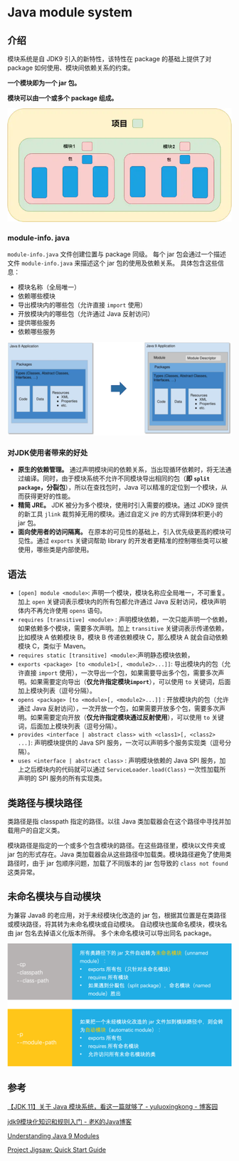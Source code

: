 # Java module system

## 介绍
模块系统是自 JDK9 引入的新特性，该特性在 package 的基础上提供了对 package 如何使用、模块间依赖关系的约束。

**一个模块即为一个 jar 包。**

**模块可以由一个或多个 package 组成。**

![](https://raw.githubusercontent.com/stormbuf/blog/main/img/202204112325724.png)


### module-info. java
`module-info.java` 文件创建位置与 package 同级。
每个 jar 包会通过一个描述文件 `module-info.java` 来描述这个 jar 包的使用及依赖关系。
具体包含这些信息：

-   模块名称（全局唯一）
-   依赖哪些模块
-   导出模块内的哪些包（允许直接 `import` 使用）
-   开放模块内的哪些包（允许通过 Java 反射访问）
-   提供哪些服务
-   依赖哪些服务

![](https://raw.githubusercontent.com/stormbuf/blog/main/img/202204112326026.png)


### 对JDK使用者带来的好处
- **原生的依赖管理。** 通过声明模块间的依赖关系，当出现循环依赖时，将无法通过编译。同时，由于模块系统不允许不同模块导出相同的包（**即 `split package`，分裂包**），所以在查找包时，Java 可以精准的定位到一个模块，从而获得更好的性能。
- **精简 JRE。** JDK 被分为多个模块，使用时引入需要的模块。通过 JDK9 提供的新工具 `jlink` 裁剪掉无用的模块。通过自定义 jre 的方式得到体积更小的 jar 包。
- **面向使用者的访问隔离。** 在原本的可见性的基础上，引入优先级更高的模块可见性。通过 `exports` 关键词帮助 library 的开发者更精准的控制哪些类可以被使用，哪些类是内部使用。

## 语法

-   `[open] module <module>`: 声明一个模块，模块名称应全局唯一，不可重复。加上 `open` 关键词表示模块内的所有包都允许通过 Java 反射访问，模块声明体内不再允许使用 `opens` 语句。
-   `requires [transitive] <module>` : 声明模块依赖，一次只能声明一个依赖，如果依赖多个模块，需要多次声明。加上 `transitive` 关键词表示传递依赖，比如模块 A 依赖模块 B，模块 B 传递依赖模块 C，那么模块 A 就会自动依赖模块 C，类似于 Maven。
- `requires static [transitive] <module>`:声明静态模块依赖，
-   `exports <package> [to <module1>[, <module2>...]]`: 导出模块内的包（允许直接 `import` 使用），一次导出一个包，如果需要导出多个包，需要多次声明。如果需要定向导出（**仅允许指定模块`import`**），可以使用 `to` 关键词，后面加上模块列表（逗号分隔）。
-   `opens <package> [to <module>[, <module2>...]]` : 开放模块内的包（允许通过 Java 反射访问），一次开放一个包，如果需要开放多个包，需要多次声明。如果需要定向开放（**仅允许指定模块通过反射使用**），可以使用 `to` 关键词，后面加上模块列表（逗号分隔）。
-   `provides <interface | abstract class> with <class1>[, <class2> ...]`: 声明模块提供的 Java SPI 服务，一次可以声明多个服务实现类（逗号分隔）。
-   `uses <interface | abstract class>` : 声明模块依赖的 Java SPI 服务，加上之后模块内的代码就可以通过 `ServiceLoader.load(Class)` 一次性加载所声明的 SPI 服务的所有实现类。

## 类路径与模块路径
类路径是指 classpath 指定的路径。以往 Java 类加载器会在这个路径中寻找并加载用户的自定义类。

模块路径是指定的一个或多个包含模块的路径。在这些路径里，模块以文件夹或 jar 包的形式存在。Java 类加载器会从这些路径中加载类。模块路径避免了使用类路径时，由于 jar 包顺序问题，加载了不同版本的 jar 包导致的 `class not found` 这类异常。

## 未命名模块与自动模块
为兼容 Java8 的老应用，对于未经模块化改造的 jar 包，根据其位置是在类路径或模块路径，将其转为未命名模块或自动模块。
自动模块也属命名模块，模块名由 jar 包名去掉语义化版本所得。
多个未命名模块可以导出同名 package。

![](https://raw.githubusercontent.com/stormbuf/blog/main/img/202204112326654.png)

## 参考
[【JDK 11】关于 Java 模块系统，看这一篇就够了 - yuluoxingkong - 博客园](https://www.cnblogs.com/yuluoxingkong/p/14682431.html)

[jdk9模块化知识和规则入门 - 老K的Java博客](https://javakk.com/1383.html)

[Understanding Java 9 Modules](https://www.oracle.com/corporate/features/understanding-java-9-modules.html)

[Project Jigsaw: Quick Start Guide](https://openjdk.java.net/projects/jigsaw/quick-start)